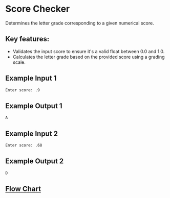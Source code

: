 # Score Checker
Determines the letter grade corresponding to a given numerical score.

## Key features:
- Validates the input score to ensure it's a valid float between 0.0 and 1.0.
- Calculates the letter grade based on the provided score using a grading scale.


## Example Input 1
```bash
Enter score: .9
```
## Example Output 1

```bash
A
```

## Example Input 2
```bash
Enter score: .68
```
## Example Output 2

```bash
D
```
## [Flow Chart](https://github.com/basmajou/python-fundamentals-projects/blob/main/assets/score-checker-flowchart.pdf)
